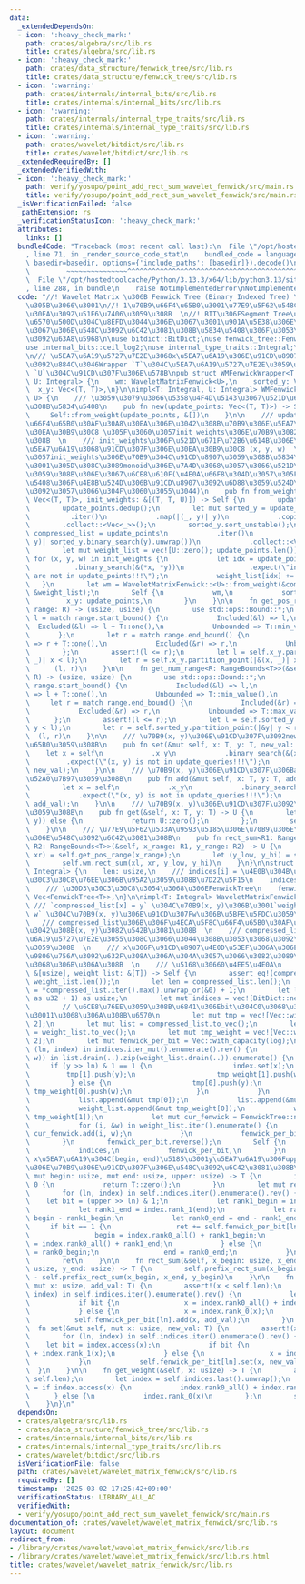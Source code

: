 ```yaml
---
data:
  _extendedDependsOn:
  - icon: ':heavy_check_mark:'
    path: crates/algebra/src/lib.rs
    title: crates/algebra/src/lib.rs
  - icon: ':heavy_check_mark:'
    path: crates/data_structure/fenwick_tree/src/lib.rs
    title: crates/data_structure/fenwick_tree/src/lib.rs
  - icon: ':warning:'
    path: crates/internals/internal_bits/src/lib.rs
    title: crates/internals/internal_bits/src/lib.rs
  - icon: ':warning:'
    path: crates/internals/internal_type_traits/src/lib.rs
    title: crates/internals/internal_type_traits/src/lib.rs
  - icon: ':warning:'
    path: crates/wavelet/bitdict/src/lib.rs
    title: crates/wavelet/bitdict/src/lib.rs
  _extendedRequiredBy: []
  _extendedVerifiedWith:
  - icon: ':heavy_check_mark:'
    path: verify/yosupo/point_add_rect_sum_wavelet_fenwick/src/main.rs
    title: verify/yosupo/point_add_rect_sum_wavelet_fenwick/src/main.rs
  _isVerificationFailed: false
  _pathExtension: rs
  _verificationStatusIcon: ':heavy_check_mark:'
  attributes:
    links: []
  bundledCode: "Traceback (most recent call last):\n  File \"/opt/hostedtoolcache/Python/3.13.3/x64/lib/python3.13/site-packages/onlinejudge_verify/documentation/build.py\"\
    , line 71, in _render_source_code_stat\n    bundled_code = language.bundle(stat.path,\
    \ basedir=basedir, options={'include_paths': [basedir]}).decode()\n          \
    \         ~~~~~~~~~~~~~~~^^^^^^^^^^^^^^^^^^^^^^^^^^^^^^^^^^^^^^^^^^^^^^^^^^^^^^^^^^^^^^^^^^\n\
    \  File \"/opt/hostedtoolcache/Python/3.13.3/x64/lib/python3.13/site-packages/onlinejudge_verify/languages/rust.py\"\
    , line 288, in bundle\n    raise NotImplementedError\nNotImplementedError\n"
  code: "//! Wavelet Matrix \u306B Fenwick Tree (Binary Indexed Tree) \u3092\u8F09\
    \u305B\u3066\u3001\n//! 1\u70B9\u66F4\u65B0\u3001\u77E9\u5F62\u548C\u30AF\u30A8\
    \u30EA\u3092\u51E6\u7406\u3059\u308B  \n//! BIT\u306FSegment Tree\u3088\u308A\u5B9A\
    \u6570\u500D\u304C\u8EFD\u3044\u306E\u3067\u3001\u901A\u5E38\u306E\u610F\u5473\
    \u3067\u306E\u548C\u3092\u6C42\u3081\u308B\u5834\u5408\u306F\u3053\u3061\u3089\
    \u3092\u63A8\u5968\n\nuse bitdict::BitDict;\nuse fenwick_tree::FenwickTree;\n\
    use internal_bits::ceil_log2;\nuse internal_type_traits::Integral;\nuse std::ops::RangeBounds;\n\
    \n/// \u5EA7\u6A19\u5727\u7E2E\u3068x\u5EA7\u6A19\u306E\u91CD\u8907\u9664\u53BB\
    \u3092\u884C\u3046Wrapper `T`\u304C\u5EA7\u6A19\u5727\u7E2E\u3059\u308B\u578B\
    \ `U`\u304C\u91CD\u307F\u306E\u578B\npub struct WMFenwickWrapper<T: Integral,\
    \ U: Integral> {\n    wm: WaveletMatrixFenwick<U>,\n    sorted_y: Vec<T>,\n  \
    \  x_y: Vec<(T, T)>,\n}\n\nimpl<T: Integral, U: Integral> WMFenwickWrapper<T,\
    \ U> {\n    /// \u3059\u3079\u3066\u5358\u4F4D\u5143\u3067\u521D\u671F\u5316\u3059\
    \u308B\u5834\u5408\n    pub fn new(update_points: Vec<(T, T)>) -> Self {\n   \
    \     Self::from_weight(update_points, &[])\n    }\n\n    /// update_points\u306F\
    \u66F4\u65B0\u30AF\u30A8\u30EA\u306E\u3042\u308B\u70B9\u306E\u5EA7\u6A19\u306E\
    \u30EA\u30B9\u30C8 \u305F\u3060\u3057init_weights\u306E\u70B9\u3082\u542B\u3081\
    \u308B  \n    /// init_weights\u306F\u521D\u671F\u72B6\u614B\u306E\u70B9\u306E\
    \u5EA7\u6A19\u3068\u91CD\u307F\u306E\u30EA\u30B9\u30C8 (x, y, w)  \n    /// \u3082\
    \u3057init_weights\u306E\u70B9\u304C\u91CD\u8907\u3059\u308B\u5834\u5408\u306F\
    \u3001\u305D\u308C\u3089monoid\u306E\u7A4D\u3068\u3057\u3066\u521D\u671F\u5316\
    \u3059\u308B\u306E\u3067\u6CE8\u610F(\u4E0A\u66F8\u304D\u3057\u305F\u3044\u5834\
    \u5408\u306F\u4E8B\u524D\u306B\u91CD\u8907\u3092\u6D88\u3059\u524D\u51E6\u7406\
    \u3092\u3057\u3066\u304F\u3060\u3055\u3044)\n    pub fn from_weight(mut update_points:\
    \ Vec<(T, T)>, init_weights: &[(T, T, U)]) -> Self {\n        update_points.sort_unstable();\n\
    \        update_points.dedup();\n        let mut sorted_y = update_points\n  \
    \          .iter()\n            .map(|(_, y)| y)\n            .copied()\n    \
    \        .collect::<Vec<_>>();\n        sorted_y.sort_unstable();\n        let\
    \ compressed_list = update_points\n            .iter()\n            .map(|(_,\
    \ y)| sorted_y.binary_search(y).unwrap())\n            .collect::<Vec<_>>();\n\
    \        let mut weight_list = vec![U::zero(); update_points.len()];\n       \
    \ for (x, y, w) in init_weights {\n            let idx = update_points\n     \
    \           .binary_search(&(*x, *y))\n                .expect(\"init_weight points\
    \ are not in update_points!!!\");\n            weight_list[idx] += *w;\n     \
    \   }\n        let wm = WaveletMatrixFenwick::<U>::from_weight(&compressed_list,\
    \ &weight_list);\n        Self {\n            wm,\n            sorted_y,\n   \
    \         x_y: update_points,\n        }\n    }\n\n    fn get_pos_range<R: RangeBounds<T>>(&self,\
    \ range: R) -> (usize, usize) {\n        use std::ops::Bound::*;\n        let\
    \ l = match range.start_bound() {\n            Included(&l) => l,\n          \
    \  Excluded(&l) => l + T::one(),\n            Unbounded => T::min_value(),\n \
    \       };\n        let r = match range.end_bound() {\n            Included(&r)\
    \ => r + T::one(),\n            Excluded(&r) => r,\n            Unbounded => T::max_value(),\n\
    \        };\n        assert!(l <= r);\n        let l = self.x_y.partition_point(|&(x,\
    \ _)| x < l);\n        let r = self.x_y.partition_point(|&(x, _)| x < r);\n  \
    \      (l, r)\n    }\n\n    fn get_num_range<R: RangeBounds<T>>(&self, range:\
    \ R) -> (usize, usize) {\n        use std::ops::Bound::*;\n        let l = match\
    \ range.start_bound() {\n            Included(&l) => l,\n            Excluded(&l)\
    \ => l + T::one(),\n            Unbounded => T::min_value(),\n        };\n   \
    \     let r = match range.end_bound() {\n            Included(&r) => r + T::one(),\n\
    \            Excluded(&r) => r,\n            Unbounded => T::max_value(),\n  \
    \      };\n        assert!(l <= r);\n        let l = self.sorted_y.partition_point(|&y|\
    \ y < l);\n        let r = self.sorted_y.partition_point(|&y| y < r);\n      \
    \  (l, r)\n    }\n\n    /// \u70B9(x, y)\u306E\u91CD\u307F\u3092new_val\u306B\u66F4\
    \u65B0\u3059\u308B\n    pub fn set(&mut self, x: T, y: T, new_val: U) {\n    \
    \    let x = self\n            .x_y\n            .binary_search(&(x, y))\n   \
    \         .expect(\"(x, y) is not in update_queries!!!\");\n        self.wm.set(x,\
    \ new_val);\n    }\n\n    /// \u70B9(x, y)\u306E\u91CD\u307F\u306Badd_val\u3092\
    \u52A0\u7B97\u3059\u308B\n    pub fn add(&mut self, x: T, y: T, add_val: U) {\n\
    \        let x = self\n            .x_y\n            .binary_search(&(x, y))\n\
    \            .expect(\"(x, y) is not in update_queries!!!\");\n        self.wm.add(x,\
    \ add_val);\n    }\n\n    /// \u70B9(x, y)\u306E\u91CD\u307F\u3092\u53D6\u5F97\
    \u3059\u308B\n    pub fn get(&self, x: T, y: T) -> U {\n        let Ok(x) = self.x_y.binary_search(&(x,\
    \ y)) else {\n            return U::zero();\n        };\n        self.wm.get_weight(x)\n\
    \    }\n\n    /// \u77E9\u5F62\u533A\u9593\u5185\u306E\u70B9\u306E\u91CD\u307F\
    \u306E\u548C\u3092\u6C42\u3081\u308B\n    pub fn rect_sum<R1: RangeBounds<T>,\
    \ R2: RangeBounds<T>>(&self, x_range: R1, y_range: R2) -> U {\n        let (xl,\
    \ xr) = self.get_pos_range(x_range);\n        let (y_low, y_hi) = self.get_num_range(y_range);\n\
    \        self.wm.rect_sum(xl, xr, y_low, y_hi)\n    }\n}\n\nstruct WaveletMatrixFenwick<T:\
    \ Integral> {\n    len: usize,\n    /// indices[i] = \u4E0B\u304B\u3089i\u30D3\
    \u30C3\u30C8\u76EE\u306B\u95A2\u3059\u308B\u7D22\u5F15\n    indices: Vec<BitDict>,\n\
    \    /// \u30D3\u30C3\u30C8\u3054\u3068\u306EFenwickTree\n    fenwick_per_bit:\
    \ Vec<FenwickTree<T>>,\n}\n\nimpl<T: Integral> WaveletMatrixFenwick<T> {\n   \
    \ /// `compressed_list[x] = y` \u304C\u70B9(x, y)\u306B\u3001`weight_list[x] =\
    \ w` \u304C\u70B9(x, y)\u306E\u91CD\u307Fw\u306B\u5BFE\u5FDC\u3059\u308B  \n \
    \   /// compressed_list\u306B\u306F\u4ECA\u5F8C\u66F4\u65B0\u30AF\u30A8\u30EA\u306E\
    \u3042\u308B(x, y)\u3082\u542B\u3081\u308B  \n    /// compressed_list\u306F\u5EA7\
    \u6A19\u5727\u7E2E\u3055\u308C\u3066\u3044\u308B\u3053\u3068\u3092\u671F\u5F85\
    \u3059\u308B  \n    /// x\u306F\u91CD\u8907\u4E0D\u53EF\u306A\u306E\u3067\u3001\
    \u9806\u756A\u3092\u632F\u308A\u306A\u304A\u3057\u3066\u3082\u3089\u3046\u3053\
    \u3068\u306B\u306A\u308B  \n    /// \u5168\u30660\u4EE5\u4E0A\n    fn from_weight(compressed_list:\
    \ &[usize], weight_list: &[T]) -> Self {\n        assert_eq!(compressed_list.len(),\
    \ weight_list.len());\n        let len = compressed_list.len();\n        let upper_bound\
    \ = *compressed_list.iter().max().unwrap_or(&0) + 1;\n        let log = ceil_log2(upper_bound\
    \ as u32 + 1) as usize;\n        let mut indices = vec![BitDict::new(len); log];\n\
    \        // \u6CE8\u76EE\u3059\u308B\u6841\u306Ebit\u304C0\u3068\u306A\u308B\u6570\
    \u30011\u3068\u306A\u308B\u6570\n        let mut tmp = vec![Vec::with_capacity(len);\
    \ 2];\n        let mut list = compressed_list.to_vec();\n        let mut weight_list\
    \ = weight_list.to_vec();\n        let mut tmp_weight = vec![Vec::with_capacity(len);\
    \ 2];\n        let mut fenwick_per_bit = Vec::with_capacity(log);\n        for\
    \ (ln, index) in indices.iter_mut().enumerate().rev() {\n            for (x, (y,\
    \ w)) in list.drain(..).zip(weight_list.drain(..)).enumerate() {\n           \
    \     if (y >> ln) & 1 == 1 {\n                    index.set(x);\n           \
    \         tmp[1].push(y);\n                    tmp_weight[1].push(w);\n      \
    \          } else {\n                    tmp[0].push(y);\n                   \
    \ tmp_weight[0].push(w);\n                }\n            }\n            index.build();\n\
    \            list.append(&mut tmp[0]);\n            list.append(&mut tmp[1]);\n\
    \            weight_list.append(&mut tmp_weight[0]);\n            weight_list.append(&mut\
    \ tmp_weight[1]);\n            let mut cur_fenwick = FenwickTree::new(len, T::zero());\n\
    \            for (i, &w) in weight_list.iter().enumerate() {\n               \
    \ cur_fenwick.add(i, w);\n            }\n            fenwick_per_bit.push(cur_fenwick);\n\
    \        }\n        fenwick_per_bit.reverse();\n        Self {\n            len,\n\
    \            indices,\n            fenwick_per_bit,\n        }\n    }\n\n    ///\
    \ x\u5EA7\u6A19\u304C[begin, end)\u5185\u3001y\u5EA7\u6A19\u306Fupper\u672A\u6E80\
    \u306E\u70B9\u306E\u91CD\u307F\u306E\u548C\u3092\u6C42\u3081\u308B\n    fn prefix_rect_sum(&self,\
    \ mut begin: usize, mut end: usize, upper: usize) -> T {\n        if upper ==\
    \ 0 {\n            return T::zero();\n        }\n        let mut ret = T::zero();\n\
    \        for (ln, index) in self.indices.iter().enumerate().rev() {\n        \
    \    let bit = (upper >> ln) & 1;\n            let rank1_begin = index.rank_1(begin);\n\
    \            let rank1_end = index.rank_1(end);\n            let rank0_begin =\
    \ begin - rank1_begin;\n            let rank0_end = end - rank1_end;\n       \
    \     if bit == 1 {\n                ret += self.fenwick_per_bit[ln].sum(rank0_begin..rank0_end);\n\
    \                begin = index.rank0_all() + rank1_begin;\n                end\
    \ = index.rank0_all() + rank1_end;\n            } else {\n                begin\
    \ = rank0_begin;\n                end = rank0_end;\n            }\n        }\n\
    \        ret\n    }\n\n    fn rect_sum(&self, x_begin: usize, x_end: usize, y_begin:\
    \ usize, y_end: usize) -> T {\n        self.prefix_rect_sum(x_begin, x_end, y_end)\
    \ - self.prefix_rect_sum(x_begin, x_end, y_begin)\n    }\n\n    fn add(&mut self,\
    \ mut x: usize, add_val: T) {\n        assert!(x < self.len);\n        for (ln,\
    \ index) in self.indices.iter().enumerate().rev() {\n            let bit = index.access(x);\n\
    \            if bit {\n                x = index.rank0_all() + index.rank_1(x);\n\
    \            } else {\n                x = index.rank_0(x);\n            }\n \
    \           self.fenwick_per_bit[ln].add(x, add_val);\n        }\n    }\n\n  \
    \  fn set(&mut self, mut x: usize, new_val: T) {\n        assert!(x < self.len);\n\
    \        for (ln, index) in self.indices.iter().enumerate().rev() {\n        \
    \    let bit = index.access(x);\n            if bit {\n                x = index.rank0_all()\
    \ + index.rank_1(x);\n            } else {\n                x = index.rank_0(x);\n\
    \            }\n            self.fenwick_per_bit[ln].set(x, new_val);\n      \
    \  }\n    }\n\n    fn get_weight(&self, x: usize) -> T {\n        assert!(x <\
    \ self.len);\n        let index = self.indices.last().unwrap();\n        let x\
    \ = if index.access(x) {\n            index.rank0_all() + index.rank_1(x)\n  \
    \      } else {\n            index.rank_0(x)\n        };\n        self.fenwick_per_bit.last().unwrap().get(x)\n\
    \    }\n}\n"
  dependsOn:
  - crates/algebra/src/lib.rs
  - crates/data_structure/fenwick_tree/src/lib.rs
  - crates/internals/internal_bits/src/lib.rs
  - crates/internals/internal_type_traits/src/lib.rs
  - crates/wavelet/bitdict/src/lib.rs
  isVerificationFile: false
  path: crates/wavelet/wavelet_matrix_fenwick/src/lib.rs
  requiredBy: []
  timestamp: '2025-03-02 17:25:42+09:00'
  verificationStatus: LIBRARY_ALL_AC
  verifiedWith:
  - verify/yosupo/point_add_rect_sum_wavelet_fenwick/src/main.rs
documentation_of: crates/wavelet/wavelet_matrix_fenwick/src/lib.rs
layout: document
redirect_from:
- /library/crates/wavelet/wavelet_matrix_fenwick/src/lib.rs
- /library/crates/wavelet/wavelet_matrix_fenwick/src/lib.rs.html
title: crates/wavelet/wavelet_matrix_fenwick/src/lib.rs
---
```

